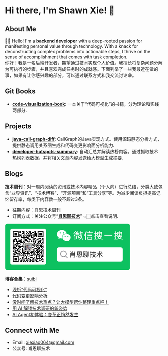 # Hi there, I'm Shawn Xie! 👋

## About Me
👨‍💻 Hello! I'm a **backend developer** with a deep-rooted passion for manifesting personal value through technology. With a knack for deconstructing complex problems into actionable steps, I thrive on the sense of accomplishment that comes with task completion.    
你好！我是一名后端开发者，期望通过技术实现个人价值。我擅长将复杂问题分解为可执行的步骤，并且喜欢完成任务时的成就感。下面列举了一些我最近在做的事，如果有让你感兴趣的部分，可以通过联系方式和我交流讨论😁。

## Git Books
- **[code-visualization-book](https://xiexiao064.gitbook.io/code-visualization)**: 一本关于“代码可视化”的书籍，分为理论和实践两部分. 

## Projects
- **[java-call-graph-diff](https://github.com/Xiaoxie1994/java-call-graph-diff)**: CallGraph的Java实现方式。使用源码静态分析方式，提供静态调用关系图生成和代码变更影响面分析能力.
- **[developer-hotspots-summary](https://github.com/Xiaoxie1994/developer-hotspots-summary)**: 自动汇总并解读热榜内容。通过抓取技术热榜列表数据，并将相关文章内容发送给大模型生成摘要.

## Blogs
**技术周刊**：对一周内阅读的资讯或技术内容精品（个人向）进行总结，分类大致包含“业界资讯”、“技术博客”、“开源项目”和“工具分享”等。为减少阅读负担提高记忆留存率，每类下内容数一般不超过3条。
- 往期内容：[肖恩技术周刊](https://weekly.shawnxie.top/)
- 订阅方式：关注公众号“[**肖恩聊技术**](https://mp.weixin.qq.com/s/-7-J0KpzfCl5wX5Rum1ltw)” 👈🏻点击查看说明.

<img src="./picture/image.png" alt="公众号二维码" width="400">

**博客合集**：[suibi](https://github.com/Xiaoxie1994/suibi)
- [浅析“代码可视化”](https://juejin.cn/post/7291321879321641019)
- [代码变更影响分析](https://juejin.cn/post/7304561386889543706)
- [没时间了解技术热点？让大模型帮你整理重点吧！](https://mp.weixin.qq.com/s/qelnn3DWsOic0_5iXMKrJw)
- [用 AI 解锁技术调研的新姿势](https://mp.weixin.qq.com/s/hzZHwjKH5IE6H0yNXVhDPQ)
- [AI Agent初体验：变革正悄然发生](https://mp.weixin.qq.com/s/vjY98XzLarJGbaP6sHiOHQ)

## Connect with Me
- Email: [xiexiao064@gmail.com](mailto:xiexiao064@gmail.com)
- 公众号: 肖恩聊技术

<!-- ![Xiaoxie1994's GitHub stats](https://github-readme-stats.vercel.app/api?username=Xiaoxie1994&show_icons=true) -->
